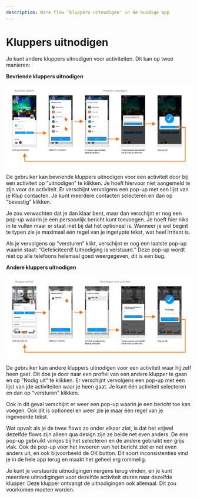 ```yaml
---
description: Wire flow 'kluppers uitnodigen' in de huidige app
---
```


# Kluppers uitnodigen

Je kunt andere kluppers uitnodigen voor activiteiten. Dit kan op twee manieren:

**Bevriende kluppers uitnodigen**

![Wire flow: bevriende kluppers uitnodigen](../../.gitbook/assets/flow-vrienden-uitnodigen%20%283%29.png)

De gebruiker kan bevriende kluppers uitnodigen voor een activiteit door bij een activiteit op “uitnodigen” te klikken. Je hoeft hiervoor niet aangemeld te zijn voor de activiteit. Er verschijnt vervolgens een pop-up met een lijst van je Klup contacten. Je kunt meerdere contacten selecteren en dan op “bevestig” klikken.

Je zou verwachten dat je dan klaar bent, maar dan verschijnt er nog een pop-up waarin je een persoonlijk bericht kunt toevoegen. Je hoeft hier niks in te vullen maar er staat niet bij dat het optioneel is. Wanneer je wel begint te typen zie je maximaal één regel van je ingetypte tekst, wat heel irritant is.

Als je vervolgens op “versturen” klikt, verschijnt er nog een laatste pop-up waarin staat: “Gefeliciteerd! Uitnodiging is verstuurd.” Deze pop-up wordt niet op alle telefoons helemaal goed weergegeven, dit is een bug.

**Andere kluppers uitnodigen**

![Wire flow: andere kluppers uitnodigen](../../.gitbook/assets/flow-andere-kluppers-uitnodigen.png)

De gebruiker kan andere kluppers uitnodigen voor een activiteit waar hij zelf heen gaat. Dit doe je door naar een profiel van een andere klupper te gaan en op "Nodig uit" te klikken. Er verschijnt vervolgens een pop-up met een lijst van jde activiteiten waar je heen gaat. Je kunt één activiteit selecteren en dan op “versturen” klikken.

Ook in dit geval verschijnt er weer een pop-up waarin je een bericht toe kan voegen. Ook dit is optioneel en weer zie je maar één regel van je ingevoerde tekst.

Wat opvalt als je de twee flows zo onder elkaar ziet, is dat het vrijwel dezelfde flows zijn alleen qua design zijn ze beide net even anders. De ene pop-up gebruikt vinkjes bij het selecteren en de andere gebruikt een grijs vlak. Ook de pop-up voor het invoeren van het bericht ziet er net even anders uit, en ook bijvoorbeeld de OK button. Dit soort inconsistenties vind je in de hele app terug en maakt het geheel erg rommelig.

Je kunt je verstuurde uitnodigingen nergens terug vinden, en je kunt meerdere uitnodigingen voor dezelfde activiteit sturen naar dezelfde klupper. Deze klupper ontvangt de uitnodigingen ook allemaal. Dit zou voorkomen moeten worden.



